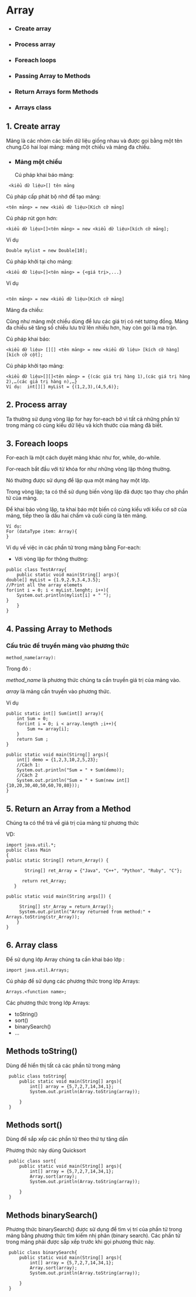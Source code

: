# **Array**

- ### Create array
- ### Process array
- ### Foreach loops
- ### Passing Array to Methods
- ### Return Arrays form Methods
- ### Arrays class

## 1. **Create array**

Mảng là các nhóm các biến dữ liệu giống nhau và được gọi bằng một tên chung.Có hai loại mảng: mảng một chiều và mảng đa chiều.

- ### Mảng một chiều
  Cú pháp khai báo mảng:

```java:
 <kiểu dữ liệu>[] tên mảng
```

Cú pháp cấp phát bộ nhớ để tạo mảng:

```java:
<tên mảng> = new <kiểu dữ liệu>[Kích cỡ mảng]
```

Cú pháp rút gọn hơn:

```java:
<kiểu dữ liệu>[]<tên mảng> = new <kiểu dữ liệu>[kích cỡ mảng];

```

Ví dụ

```java:
Double mylist = new Double[10];
```

Cú pháp khởi tại cho mảng:

```java:
<kiểu dữ liệu>[]<tên mảng> = {<giá trị>,...}
```

Ví dụ

```java:

<tên mảng> = new <kiểu dữ liệu>[Kích cỡ mảng]

```

Mảng đa chiều:

Cũng như mảng một chiều dùng để lưu các giá trị có nét tương đồng. Mảng đa chiều sẽ tăng số chiều lưu trữ lên nhiều hơn, hay còn gọi là ma trận.

Cú pháp khai báo:

```java:
<kiểu dữ liệu> [][] <tên mảng> = new <kiểu dữ liệu> [kích cỡ hàng][kích cỡ cột];
```

Cú pháp khởi tạo mảng:

```java:
<kiểu dữ liệu>[][]<tên mảng> = {(các giá trị hàng 1),(các giá trị hàng 2),…(các giá trị hàng n),…}
Ví dụ:  int[][] myList = {(1,2,3),(4,5,6)};
```

## 2. **Process array**

Ta thường sử dụng vòng lặp for hay for-each bở vì tất cả những phần tử trong mảng có cùng kiểu dữ liệu và kích thước của mảng đã biết.

## 3. **Foreach loops**

For-each là một cách duyệt mảng khác như for, while, do-while.

For-reach bắt đầu với từ khóa for như những vòng lặp thông thường.

Nó thường được sử dụng để lặp qua một mảng hay một lớp.

Trong vòng lặp; ta có thể sử dụng biến vòng lặp đã được tạo thay cho phần tử của mảng.

Để khai báo vòng lặp, ta khai báo một biến có cùng kiểu với kiểu cơ sở của mảng, tiếp theo là dấu hai chấm và cuối cùng là tên mảng.

```java:
Ví dụ:
For (dataType item: Array){
}

```

Ví dụ về việc in các phần tử trong mảng bằng For-each:

- Với vòng lặp for thông thường:

```java:
public class TestArray{
    public static void main(String[] args){
double[] myList = {1.9,2.9,3.4,3.5};
//Print all the array elemets
for(int i = 0; i < myList.lenght; i++){
    System.out.println(mylist[i] + " ");
}
    }
}
```

## 4. **Passing Array to Methods**

### Cấu trúc để truyền mảng vào phương thức

```java:
method_name(array):
```

Trong đó :

_method_name_ là phương thức chúng ta cần truyền giá trị của mảng vào.

_array_ là mảng cần truyền vào phương thức.

Ví dụ

```java:
public static int[] Sum(int[] array){
    int Sum = 0;
    for(int i = 0; i < array.length ;i++){
        Sum += array[i];
    }
    return Sum ;
}

```

```java:
public static void main(Stirng[] args){
    int[] demo = {1,2,3,10,2,5,23};
    //Cách 1:
    System.out.println("Sum = " + Sum(demo));
    //Cách 2
    System.out.println("Sum = " + Sum(new int[]{10,20,30,40,50,60,70,80}));
}
```

## 5. **Return an Array from a Method**

Chúng ta có thể trả về giá trị của mảng từ phương thức

VD:

```java:
import java.util.*;
public class Main
{
public static String[] return_Array() {

       String[] ret_Array = {"Java", "C++", "Python", "Ruby", "C"};

      return ret_Array;
   }

public static void main(String args[]) {

     String[] str_Array = return_Array();
     System.out.println("Array returned from method:" + Arrays.toString(str_Array));
    }
}
```

## 6. **Array class**

Để sử dụng lớp Array chúng ta cần khai báo lớp :

```java:
import java.util.Arrays;
```

Cú pháp để sử dụng các phương thức trong lớp Arrays:

```
Arrays.<function name>;
```

Các phương thức trong lớp Arrays:

- toString()
- sort()
- binarySearch()
- ...

## Methods toString()

Dùng để hiển thị tất cả các phần tử trong mảng

```java:
 public class toString{
     public static void main(String[] args){
         int[] array = {5,7,2,7,14,34,1};
         System.out.println(Array.toString(array));

     }
 }
```

## Methods sort()

Dùng để sắp xếp các phần tử theo thứ tự tăng dần

Phương thức này dùng Quicksort

```java:
 public class sort{
     public static void main(String[] args){
         int[] array = {5,7,2,7,14,34,1};
         Array.sort(array);
         System.out.println(Array.toString(array));

     }
 }
```

## Methods binarySearch()

Phương thức binarySearch() được sử dụng để tìm vị trí của phần tử trong mảng bằng phương thức tìm kiếm nhị phân (binary search). Các phần tử trong mảng phải được sắp xếp trước khi gọi phương thức này.

```java:
 public class binarySearch{
     public static void main(String[] args){
         int[] array = {5,7,2,7,14,34,1};
         Array.sort(array);
         System.out.println(Array.toString(array));

     }
 }
```
